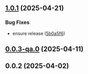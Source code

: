 ## [1.0.1](https://github.com/salesforcecli/plugin-flow/compare/0.0.3-qa.0...1.0.1) (2025-04-21)

### Bug Fixes

- ensure release ([5b0a5f6](https://github.com/salesforcecli/plugin-flow/commit/5b0a5f6b411eaa7e0826c1f1841dc6de0fe0189d))

## [0.0.3-qa.0](https://github.com/salesforcecli/plugin-flow/compare/0.0.2...0.0.3-qa.0) (2025-04-11)

## 0.0.2 (2025-04-02)
